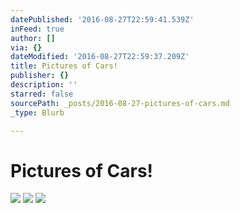 ```yaml
---
datePublished: '2016-08-27T22:59:41.539Z'
inFeed: true
author: []
via: {}
dateModified: '2016-08-27T22:59:37.209Z'
title: Pictures of Cars!
publisher: {}
description: ''
starred: false
sourcePath: _posts/2016-08-27-pictures-of-cars.md
_type: Blurb

---
```

# Pictures of Cars!
![](https://the-grid-user-content.s3-us-west-2.amazonaws.com/083e394c-c723-401d-9036-a9e881422c93.jpg)
![](https://the-grid-user-content.s3-us-west-2.amazonaws.com/f928f1c0-66a4-4133-8a3f-28e59af8c16b.jpg)
![](https://the-grid-user-content.s3-us-west-2.amazonaws.com/2c876ec0-773d-4a7d-b899-cf61593228fa.gif)
